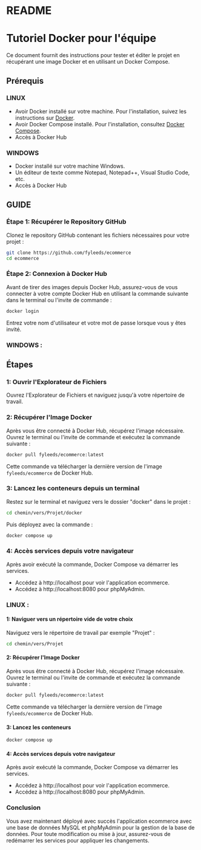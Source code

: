 
# README

# Tutoriel Docker pour l'équipe

Ce document fournit des instructions pour tester et éditer le projet en récupérant une image Docker et en utilisant un Docker Compose.

## Prérequis 

### LINUX

- Avoir Docker installé sur votre machine. Pour l'installation, suivez les instructions sur [Docker](https://docs.docker.com/get-docker/).
- Avoir Docker Compose installé. Pour l'installation, consultez [Docker Compose](https://docs.docker.com/compose/install/).
- Accès à Docker Hub 

### WINDOWS

- Docker installé sur votre machine Windows.
- Un éditeur de texte comme Notepad, Notepad++, Visual Studio Code, etc.
- Accès à Docker Hub 

## GUIDE

### Étape 1: Récupérer le Repository GitHub

Clonez le repository GitHub contenant les fichiers nécessaires pour votre projet :

```bash
git clone https://github.com/fyleeds/ecommerce
cd ecommerce
```

### Étape 2: Connexion à Docker Hub

Avant de tirer des images depuis Docker Hub, assurez-vous de vous connecter à votre compte Docker Hub en utilisant la commande suivante dans le terminal ou l'invite de commande :

```bash
docker login
```

Entrez votre nom d'utilisateur et votre mot de passe lorsque vous y êtes invité.

### WINDOWS : 

## Étapes

### 1: Ouvrir l'Explorateur de Fichiers

Ouvrez l'Explorateur de Fichiers et naviguez jusqu'à votre répertoire de travail.

### 2: Récupérer l'Image Docker

Après vous être connecté à Docker Hub, récupérez l'image nécessaire. Ouvrez le terminal ou l'invite de commande et exécutez la commande suivante :

```bash
docker pull fyleeds/ecommerce:latest
```

Cette commande va télécharger la dernière version de l'image `fyleeds/ecommerce` de Docker Hub.

### 3: Lancez les conteneurs depuis un terminal

Restez sur le terminal et naviguez vers le dossier "docker" dans le projet : 

```bash
cd chemin/vers/Projet/docker
```

Puis déployez avec la commande : 
```bash
docker compose up 
```

### 4: Accès services depuis votre navigateur

Après avoir exécuté la commande, Docker Compose va démarrer les services.

- Accédez à http://localhost pour voir l'application ecommerce.
- Accédez à http://localhost:8080 pour phpMyAdmin.

### LINUX : 

#### 1: Naviguer vers un répertoire vide de votre choix

Naviguez vers le répertoire de travail par exemple "Projet" : 

```bash
cd chemin/vers/Projet
```

#### 2: Récupérer l'Image Docker

Après vous être connecté à Docker Hub, récupérez l'image nécessaire. Ouvrez le terminal ou l'invite de commande et exécutez la commande suivante :

```bash
docker pull fyleeds/ecommerce:latest
```

Cette commande va télécharger la dernière version de l'image `fyleeds/ecommerce` de Docker Hub.

#### 3: Lancez les conteneurs

```bash
docker compose up 
```

#### 4: Accès services depuis votre navigateur

Après avoir exécuté la commande, Docker Compose va démarrer les services.

- Accédez à http://localhost pour voir l'application ecommerce.
- Accédez à http://localhost:8080 pour phpMyAdmin.

### Conclusion

Vous avez maintenant déployé avec succès l'application ecommerce avec une base de données MySQL et phpMyAdmin pour la gestion de la base de données. Pour toute modification ou mise à jour, assurez-vous de redémarrer les services pour appliquer les changements.
